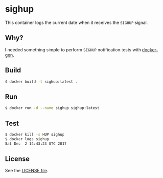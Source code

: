 # sighup

This container logs the current date when it receives the `SIGHUP` signal.

## Why?

I needed something simple to perform `SIGHUP` notification tests with [docker-gen](https://github.com/jwilder/docker-gen).

## Build

```sh
$ docker build -t sighup:latest .
```

## Run

```sh
$ docker run -d --name sighup sighup:latest
```

## Test

```sh
$ docker kill -s HUP sighup
$ docker logs sighup
Sat Dec  2 14:43:23 UTC 2017
```

## License

See the [LICENSE file](./LICENSE).